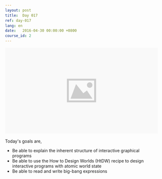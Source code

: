 ```yaml
---
layout: post
title:  Day 017
ref: day-017
lang: en
date:   2016-04-30 00:00:00 +0800
course_id: 2
---
```


![](/images/placeholder.png)

Today's goals are,

- Be able to explain the inherent structure of interactive graphical programs
- Be able to use the How to Design Worlds (HtDW) recipe to design interactive programs with atomic world state
- Be able to read and write big-bang expressions
